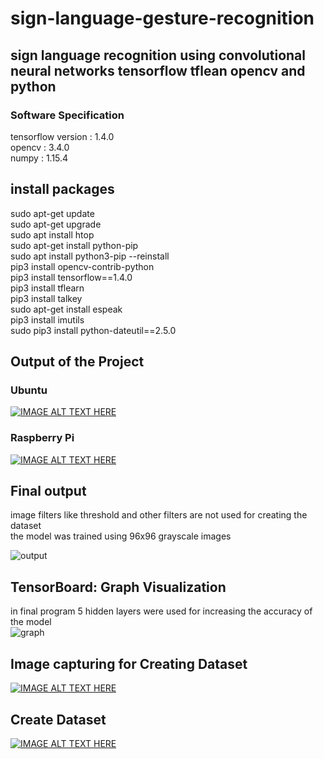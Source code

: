 # sign-language-gesture-recognition
## sign language recognition using convolutional neural networks tensorflow tflean opencv and python

### Software Specification<br />
tensorflow version : 1.4.0<br />
opencv : 3.4.0<br />
numpy : 1.15.4<br />

## install packages
sudo apt-get update  
sudo apt-get upgrade  
sudo apt install htop  
sudo apt-get install python-pip  
sudo apt install python3-pip --reinstall  
pip3 install opencv-contrib-python  
pip3 install tensorflow==1.4.0  
pip3 install tflearn  
pip3 install talkey  
sudo apt-get install espeak  
pip3 install imutils  
sudo pip3 install  python-dateutil==2.5.0  

 ## Output of the Project
### Ubuntu
[![IMAGE ALT TEXT HERE](https://img.youtube.com/vi/3TOiZiPHpTU/0.jpg)](https://www.youtube.com/watch?v=3TOiZiPHpTU)
### Raspberry Pi
[![IMAGE ALT TEXT HERE](https://img.youtube.com/vi/0Cv16PBM4Ro/0.jpg)](https://www.youtube.com/watch?v=0Cv16PBM4Ro)
 ## Final output 
image filters like threshold and other filters are not used for creating the dataset  
the model was trained using 96x96 grayscale images

![output](https://user-images.githubusercontent.com/18006433/57105815-708f7200-6d49-11e9-8a1b-b8aa525dc541.png)
## TensorBoard: Graph Visualization
in final program 5 hidden layers were used for increasing the accuracy of the model  
![graph](https://user-images.githubusercontent.com/18006433/57106555-56569380-6d4b-11e9-842c-b00f1558dcb0.png)
## Image capturing for Creating Dataset

[![IMAGE ALT TEXT HERE](https://img.youtube.com/vi/mpdPXWcXp3I/0.jpg)](https://www.youtube.com/watch?v=mpdPXWcXp3I)

## Create Dataset
[![IMAGE ALT TEXT HERE](https://img.youtube.com/vi/6H-YQlrgn6U/0.jpg)](https://www.youtube.com/watch?v=6H-YQlrgn6U)
